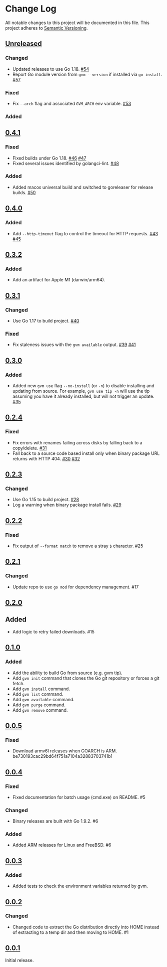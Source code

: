 # Change Log
All notable changes to this project will be documented in this file.
This project adheres to [Semantic Versioning](http://semver.org/).

## [Unreleased]

### Changed

- Updated releases to use Go 1.18. [#54](https://github.com/andrewkroh/gvm/pull/54)
- Report Go module version from `gvm --version` if installed via `go install`. [#57](https://github.com/andrewkroh/gvm/pull/57)

### Fixed

- Fix `--arch` flag and associated `GVM_ARCH` env variable. [#53](https://github.com/andrewkroh/gvm/pull/53)

### Added

## [0.4.1]

### Fixed

- Fixed builds under Go 1.18. [#46](https://github.com/andrewkroh/gvm/issues/46) [#47](https://github.com/andrewkroh/gvm/pull/47)
- Fixed several issues identified by golangci-lint. [#48](https://github.com/andrewkroh/gvm/pull/48)

### Added

- Added macos universal build and switched to goreleaser for release builds. [#50](https://github.com/andrewkroh/gvm/pull/50)

## [0.4.0]

### Added

- Add `--http-timeout` flag to control the timeout for HTTP requests. [#43](https://github.com/andrewkroh/gvm/issues/43) [#45](https://github.com/andrewkroh/gvm/pull/45)

## [0.3.2]

### Added

- Add an artifact for Apple M1 (darwin/arm64).

## [0.3.1]

### Changed

- Use Go 1.17 to build project. [#40](https://github.com/andrewkroh/gvm/pull/40)

### Fixed

- Fix staleness issues with the `gvm available` output. [#39](https://github.com/andrewkroh/gvm/issues/39) [#41](https://github.com/andrewkroh/gvm/pull/41)

## [0.3.0]

### Added

- Added new `gvm use` flag `--no-install` (or `-n`) to disable installing
  and updating from source. For example, `gvm use tip -n` will use the tip
  assuming you have it already installed, but will not trigger an update.
  [#35](https://github.com/andrewkroh/gvm/pull/35)

## [0.2.4]

### Fixed

- Fix errors with renames failing across disks by falling back to a copy/delete. [#31](https://github.com/andrewkroh/gvm/pull/31)
- Fall back to a source code based install only when binary package URL returns
  with HTTP 404. [#30](https://github.com/andrewkroh/gvm/issues/30) [#32](https://github.com/andrewkroh/gvm/pull/32)
  
## [0.2.3]

### Changed 

- Use Go 1.15 to build project. [#28](https://github.com/andrewkroh/gvm/pull/28)
- Log a warning when binary package install fails. [#29](https://github.com/andrewkroh/gvm/pull/29)

## [0.2.2]

### Fixed

- Fix output of `--format match` to remove a stray `$` character. #25

## [0.2.1]

### Changed

- Update repo to use `go mod` for dependency management. #17

## [0.2.0]

## Added

- Add logic to retry failed downloads. #15

## [0.1.0]

### Added

- Add the ability to build Go from source (e.g. gvm tip).
- Add `gvm init` command that clones the Go git repository or forces
  a git fetch.
- Add `gvm install` command.
- Add `gvm list` command.
- Add `gvm available` command.
- Add `gvm purge` command.
- Add `gvm remove` command.

## [0.0.5]

### Fixed

- Download armv6l releases when GOARCH is ARM. be730193cac29bd64f751a7104a32883703741b1

## [0.0.4]

### Fixed

- Fixed documentation for batch usage (cmd.exe) on README. #5

### Changed

- Binary releases are built with Go 1.9.2. #6

### Added

- Added ARM releases for Linux and FreeBSD. #6

## [0.0.3]

### Added

- Added tests to check the environment variables returned by gvm.

## [0.0.2]

### Changed

- Changed code to extract the Go distribution directly into HOME instead
  of extracting to a temp dir and then moving to HOME. #1

## [0.0.1]

Initial release.

[Unreleased]: https://github.com/andrewkroh/gvm/compare/v0.4.1...HEAD
[0.4.1]: https://github.com/andrewkroh/gvm/releases/tag/v0.4.1
[0.4.0]: https://github.com/andrewkroh/gvm/releases/tag/v0.4.0
[0.3.2]: https://github.com/andrewkroh/gvm/releases/tag/v0.3.2
[0.3.1]: https://github.com/andrewkroh/gvm/releases/tag/v0.3.1
[0.3.0]: https://github.com/andrewkroh/gvm/releases/tag/v0.3.0
[0.2.4]: https://github.com/andrewkroh/gvm/releases/tag/v0.2.4
[0.2.3]: https://github.com/andrewkroh/gvm/releases/tag/v0.2.3
[0.2.2]: https://github.com/andrewkroh/gvm/releases/tag/v0.2.2
[0.2.1]: https://github.com/andrewkroh/gvm/releases/tag/v0.2.1
[0.2.0]: https://github.com/andrewkroh/gvm/releases/tag/v0.2.0
[0.1.0]: https://github.com/andrewkroh/gvm/releases/tag/v0.1.0
[0.0.5]: https://github.com/andrewkroh/gvm/releases/tag/v0.0.5
[0.0.4]: https://github.com/andrewkroh/gvm/releases/tag/v0.0.4
[0.0.3]: https://github.com/andrewkroh/gvm/releases/tag/v0.0.3
[0.0.2]: https://github.com/andrewkroh/gvm/releases/tag/v0.0.2
[0.0.1]: https://github.com/andrewkroh/gvm/releases/tag/v0.0.1
